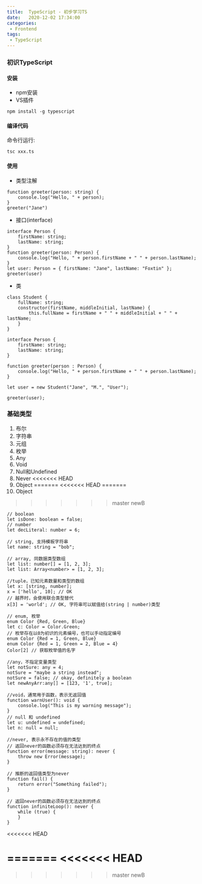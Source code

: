 ```yaml
---
title:  TypeScript - 初步学习TS
date:   2020-12-02 17:34:00
categories: 
 - Frontend
tags: 
 - TypeScript
---
```


### 初识TypeScript
#### 安装
- npm安装 
- VS插件
```
npm install -g typescript
```

#### 编译代码
命令行运行:
```
tsc xxx.ts
```
#### 使用
- 类型注解
```
function greeter(person: string) {
    console.log("Hello, " + person);
}
greeter("Jane")
```
- 接口(interface)
```
interface Person {
    firstName: string;
    lastName: string;
}
function greeter(person: Person) {
    console.log("Hello, " + person.firstName + " " + person.lastName);
}
let user: Person = { firstName: "Jane", lastName: "Foxtin" };
greeter(user)

```
- 类
```
class Student {
    fullName: string;
    constructor(firstName, middleInitial, lastName) {
        this.fullName = firstName + " " + middleInitial + " " + lastName;
    }
}

interface Person {
    firstName: string;
    lastName: string;
}

function greeter(person : Person) {
    console.log("Hello, " + person.firstName + " " + person.lastName);
}

let user = new Student("Jane", "M.", "User");

greeter(user);
```

### 基础类型
1. 布尔
2. 字符串
3. 元组
4. 枚举
5. Any
6. Void
7. Null和Undefined
8. Never
<<<<<<< HEAD
9. Object
=======
<<<<<<< HEAD
=======
9. Object
>>>>>>> master
>>>>>>> newB

```
// boolean
let isDone: boolean = false; 
// number
let decLiteral: number = 6; 

// string, 支持模板字符串
let name: string = "bob"; 

// array, 同数据类型数组
let list: number[] = [1, 2, 3];
let list: Array<number> = [1, 2, 3];

//tuple，已知元素数量和类型的数组
let x: [string, number];
x = ['hello', 10]; // OK
// 越界时，会使用联合类型替代
x[3] = 'world'; // OK, 字符串可以赋值给(string | number)类型

// enum, 枚举
enum Color {Red, Green, Blue}
let c: Color = Color.Green;
// 枚举存在以0为初识的元素编号，也可以手动指定编号
enum Color {Red = 1, Green, Blue} 
enum Color {Red = 1, Green = 2, Blue = 4} 
Color[2] // 获取枚举值的名字

//any，不指定变量类型
let notSure: any = 4;
notSure = "maybe a string instead";
notSure = false; // okay, definitely a boolean
let newAnyArr:any[] = [123, '1', true];

//void，通常用于函数，表示无返回值
function warnUser(): void {
    console.log("This is my warning message");
}
// null 和 undefined
let u: undefined = undefined;
let n: null = null;

//never, 表示永不存在的值的类型
// 返回never的函数必须存在无法达到的终点
function error(message: string): never {
    throw new Error(message);
}

// 推断的返回值类型为never
function fail() {
    return error("Something failed");
}

// 返回never的函数必须存在无法达到的终点
function infiniteLoop(): never {
    while (true) {
    }
}
```
<<<<<<< HEAD

=======
<<<<<<< HEAD
=======

>>>>>>> master
>>>>>>> newB
